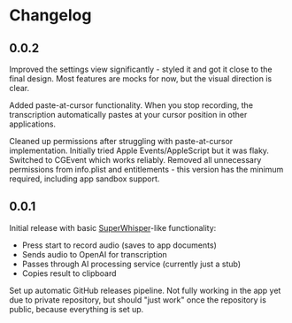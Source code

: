 # Changelog

## 0.0.2

Improved the settings view significantly - styled it and got it close to the final design. Most features are mocks for now, but the visual direction is clear.

Added paste-at-cursor functionality. When you stop recording, the transcription automatically pastes at your cursor position in other applications.

Cleaned up permissions after struggling with paste-at-cursor implementation. Initially tried Apple Events/AppleScript but it was flaky. Switched to CGEvent which works reliably. Removed all unnecessary permissions from info.plist and entitlements - this version has the minimum required, including app sandbox support.

## 0.0.1

Initial release with basic [SuperWhisper](https://superwhisper.com)-like functionality:
- Press start to record audio (saves to app documents)
- Sends audio to OpenAI for transcription
- Passes through AI processing service (currently just a stub)
- Copies result to clipboard

Set up automatic GitHub releases pipeline. Not fully working in the app yet due to private repository, but should "just work" once the repository is public, because everything is set up.
